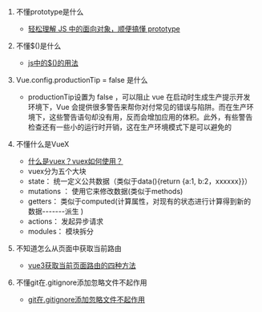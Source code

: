 1. 不懂prototype是什么
    - [轻松理解 JS 中的面向对象，顺便搞懂 prototype](https://mp.weixin.qq.com/s?__biz=MzUxODI3Mjc5MQ==&mid=2247487985&idx=1&sn=c49a32e98aafa0f44cb943221d77f0bc&chksm=f98a3389cefdba9f3567e893a171e0d04c9d942f522d85a071c5565227ed24134a37d01ce15f&scene=27)

2. 不懂$()是什么
    - [js中的$()的用法](http://outofmemory.cn/zaji/7098637.html)

3. Vue.config.productionTip = false 是什么
    - productionTip设置为 false ，可以阻止 vue 在启动时生成生产提示开发环境下，Vue 会提供很多警告来帮你对付常见的错误与陷阱。而在生产环境下，这些警告语句却没有用，反而会增加应用的体积。此外，有些警告检查还有一些小的运行时开销，这在生产环境模式下是可以避免的

4. 不懂什么是VueX
    - [什么是vuex？vuex如何使用？](https://blog.csdn.net/m0_70477767/article/details/125155540)
    - vuex分为五个大块
    - state： 统一定义公共数据（类似于data(){return {a:1, b:2，xxxxxx}}）
    - mutations ： 使用它来修改数据(类似于methods)
    - getters： 类似于computed(计算属性，对现有的状态进行计算得到新的数据-------派生 )
    - actions： 发起异步请求
    - modules： 模块拆分
5. 不知道怎么从页面中获取当前路由
    - [vue3获取当前页面路由的四种方法](https://blog.csdn.net/qq_38974163/article/details/121762708?ydreferer=aHR0cHM6Ly93d3cuYmFpZHUuY29tL2xpbms%2FdXJsPTdDWnlXODUybW1Ka3Z0TXJ4Z0V3LVNabkFhTXlta0tfMEtCdWRDcmxoUlpxbEdBNWtyRE1uT0dCSHZWQ3Y2RVRGQTJEUFJWUVVTaVJtNWE1WDRKMWl6cTdVaUNfWHFVX05kcWM0eHR2b2ZLJndkPSZlcWlkPWE2NWRhNjVkMDAwMTkyYmYwMDAwMDAwNTY0NjM0YzJj)

6. 不懂git在.gitignore添加忽略文件不起作用
    - [git在.gitignore添加忽略文件不起作用](https://blog.csdn.net/qq_42937522/article/details/107744472?ydreferer=aHR0cHM6Ly93d3cuYmFpZHUuY29tL2xpbms%2FdXJsPTNOMUdoSUlwYW9ydFpheFk5OGxCQThsNkFPeTNyaWxORTU1eDZwTm1rLTVfY01saFlEMlJvbVIzempYSTJoNUR3UVVPT0dfTDZybmZveDhWX2haOWhNMmp4YmlobWlBc2N1bFoyMThXVm11JndkPSZlcWlkPWFkZmIwZGVhMDAxMGE0MDgwMDAwMDAwNTY0NjcwOTZj)
